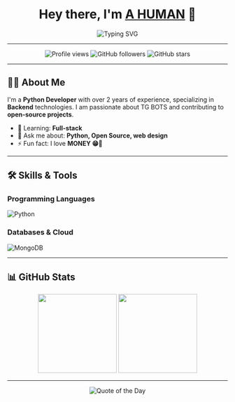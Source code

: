 <h1 align="center">Hey there, I'm <a href="https://github.com/dbbots"><b>A HUMAN</b></a> 👋</h1>
<p align="center">
  <img src="https://readme-typing-svg.demolab.com?font=Fira+Code&size=25&duration=4000&pause=500&color=F70000&center=true&width=435&lines=Python+Developer;Open+Source+Contributor;Always+Learning+New+Things" alt="Typing SVG">
</p>

---

<p align="center">
  <img src="https://komarev.com/ghpvc/?username=dbbots&style=flat-square&color=blue" alt="Profile views"/>
  <img alt="GitHub followers" src="https://img.shields.io/github/followers/dbbots?color=green&style=flat-square"/>
  <img alt="GitHub stars" src="https://img.shields.io/github/stars/dbbots?color=yellow&style=flat-square"/>
</p>

---

## 👨‍💻 About Me

I'm a **Python Developer** with over 2 years of experience, specializing in **Backend** technologies. I am passionate about TG BOTS and contributing to **open-source projects**.

- 🌱 Learning: **Full-stack**
- 💬 Ask me about: **Python, Open Source, web design**
- ⚡ Fun fact: I love **MONEY 😁💸**

---

## 🛠️ Skills & Tools

### Programming Languages
![Python](https://img.shields.io/badge/Python-3670A0?style=for-the-badge&logo=python&logoColor=ffdd54)

### Databases & Cloud
![MongoDB](https://img.shields.io/badge/MongoDB-4EA94B?style=for-the-badge&logo=mongodb&logoColor=white)

---

## 📊 GitHub Stats

<p align="center">
  <img height="180em" src="https://github-readme-stats.vercel.app/api?username=dbbots&show_icons=true&hide_border=true&theme=radical" />
  <img height="180em" src="https://github-readme-stats.vercel.app/api/top-langs/?username=dbbots&layout=compact&hide_border=true&theme=radical" />
</p>

---

<p align="center">
  <img src="https://quotes-github-readme.vercel.app/api?type=horizontal&theme=radical" alt="Quote of the Day"/>
</p>
